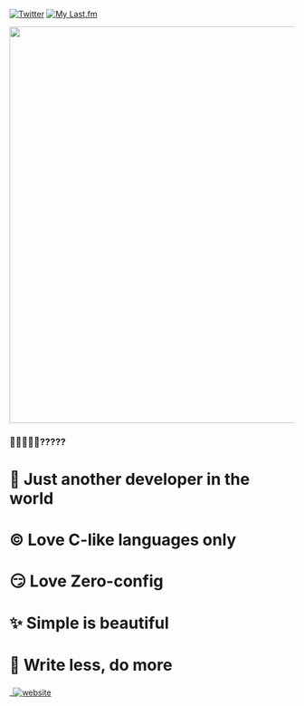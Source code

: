 
[![Twitter](https://img.shields.io/badge/Twitter-%231DA1F2.svg?logo=Twitter&logoColor=white)](https://twitter.com/_thaju____)
[![My Last.fm](https://lastfm-recently-played.vercel.app/api?user=thajudecodes)](https://www.last.fm/user/thajudecodes)


<img src="https://github-readme-stats.vercel.app/api?username=thajudecodes&show_icons=true&number_format=long&border_radius=20&rank_icon=percentile&ring_color=75C3FD&hide=issues" width=700 />



### 🐣🐨🐻🐻‍❄️?????

# 🐨 Just another developer in the world
# ©️ Love C-like languages only
# 😏 Love Zero-config
# ✨ Simple is beautiful
# 🦥 Write less, do more


###
_[![website](https://img.shields.io/badge/my_website-here-blue)](https://thajudheen.vercel.app/)
